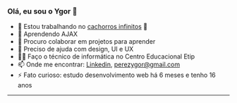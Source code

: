 ### Olá, eu sou o Ygor 👋

- 🔭 Estou trabalhando no [cachorros infinitos](https://github.com/YgorPerez/cachorros-infinitos) :dog:
- 🌱 Aprendendo AJAX
- 👯 Procuro colaborar em projetos para aprender
- 🤔 Preciso de ajuda com design, UI e UX
- 👨‍🎓 Faço o técnico de informática no Centro Educacional Etip
- 📫 Onde me encontrar: [Linkedin](https://www.linkedin.com/in/ygor-perez-de-oliveira/), perezygor@gmail.com
- ⚡ Fato curioso: estudo desenvolvimento web há 6 meses e tenho 16 anos
---
 
